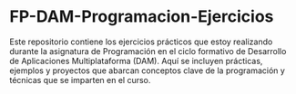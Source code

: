 # FP-DAM-Programacion-Ejercicios
Este repositorio contiene los ejercicios prácticos que estoy realizando durante la asignatura de Programación en el ciclo formativo de Desarrollo de Aplicaciones Multiplataforma (DAM). Aquí se incluyen prácticas, ejemplos y proyectos que abarcan conceptos clave de la programación y técnicas que se imparten en el curso.
